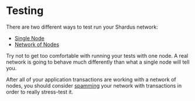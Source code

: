 # Testing

There are two different ways to test run your Shardus network:

* [Single Node](./single-node)
* [Network of Nodes](./network-of-nodes)

Try not to get too comfortable with running your tests with one node. A real network is going to behave much differently than what a single node will tell you.

After all of your application transactions are working with a network of nodes, you should consider [spamming](./spamming) your network with transactions in order to really stress-test it.
